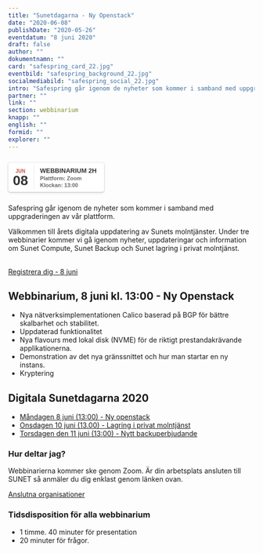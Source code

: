 ```yaml
---
title: "Sunet­dagarna - Ny Openstack"
date: "2020-06-08"
publishDate: "2020-05-26"
eventdatum: "8 juni 2020"
draft: false
author: ""
dokumentnamn: ""
card: "safespring_card_22.jpg"
eventbild: "safespring_background_22.jpg"
socialmediabild: "safespring_social_22.jpg"
intro: "Safespring går igenom de nyheter som kommer i samband med uppgraderingen av vår plattform."
partner: ""
link: ""
section: webbinarium
knapp: ""
english: ""
formid: ""
explorer: ""
---
```

<style>
.safespring-event .desc .des,.safespring-event .desc .hed{font-family:Hind,sans-serif;overflow:hidden}.safespring-event{display:inline-block;position:relative;cursor:default;background:#fff;font-family:Hind,sans-serif;font-weight:600;color:#323232!important;font-size:15px;line-height:100%;-webkit-box-shadow:0 0 0 .5px rgba(50,50,93,.17),0 2px 5px 0 rgba(50,50,93,.1),0 1px 1.5px 0 rgba(0,0,0,.07),0 1px 2px 0 rgba(0,0,0,.08),0 0 0 0 transparent!important;-moz-box-shadow:0 0 0 .5px rgba(50,50,93,.17),0 2px 5px 0 rgba(50,50,93,.1),0 1px 1.5px 0 rgba(0,0,0,.07),0 1px 2px 0 rgba(0,0,0,.08),0 0 0 0 transparent!important;box-shadow:0 0 0 .5px rgba(50,50,93,.17),0 2px 5px 0 rgba(50,50,93,.1),0 1px 1.5px 0 rgba(0,0,0,.07),0 1px 2px 0 rgba(0,0,0,.08),0 0 0 0 transparent!important;-webkit-border-radius:4px;border-radius:4px}.safespring-event .date{width:50px;height:60px;float:left;position:relative}.safespring-event .date .bdr1,.safespring-event .date .bdr2{width:1px;height:50px;position:absolute;z-index:100;top:5px}.safespring-event .date .mon{display:block;text-align:center;padding:12px 0 0;font-size:10px;color:#bf5549;font-weight:700;line-height:110%;text-transform:uppercase}.safespring-event .date .day{display:block;text-align:center;padding:0 0 8px;font-size:28px;font-weight:700;color:#333;line-height:100%}.safespring-event .date .bdr1{background:#eaeaea;right:-3px}.safespring-event .date .bdr2{background:#fff;right:-4px}.safespring-event .desc{height:60px;float:left;position:relative;padding:0 15px 0 0}.safespring-event .desc p{margin:0;display:block;text-align:left;padding:10px 0 0 15px;font-size:11px;color:#666;line-height:130%}.safespring-event .desc .hed{height:15px;display:block;margin-bottom:0;font-size:13px;line-height:110%;color:#333;text-transform:uppercase}.safespring-event .desc .des{height:28px;display:block}.safespring-event-selected{background-color:#f4f4f4}.addeventatc .alarm_reminder,.addeventatc .all_day_event,.addeventatc .attendees,.addeventatc .calname,.addeventatc .date_format,.addeventatc .recurring,.addeventatc .status,.addeventatc .uid,.safespring-event .client,.safespring-event .description,.safespring-event .end,.safespring-event .facebook_event,.safespring-event .location,.safespring-event .method,.safespring-event .organizer,.safespring-event .organizer_email,.safespring-event .start,.safespring-event .timezone,.safespring-event .title,.safespring-event .transp{display:none!important}
</style>
<div style="clear:both;padding:10px 0px 10px 0px;">
	<div class="safespring-event" data-styling="none">
		<div class="date">
			<span class="mon">JUN</span>
			<span class="day">08</span>
			<div class="bdr1"></div>
			<div class="bdr2"></div>
		</div>
		<div class="desc">
			<p>
				<strong class="hed">Webbinarium 2h</strong>
				<span class="des">Plattform: Zoom<br />Klockan: 13:00</span>
			</p>
		</div>
	</div>
	</div>

<div class="ingress"><p>Safespring går igenom de nyheter som kommer i samband med uppgraderingen av vår plattform.</p></div>

Välkommen till årets digitala uppdatering av Sunets molntjänster. Under tre webbinarier kommer vi gå igenom nyheter, uppdateringar och information om Sunet Compute, Sunet Backup och Sunet lagring i privat molntjänst.

<br><a href="https://us02web.zoom.us/webinar/register/WN_TEHtYcFEQfuTEKtP2G9raQ" id="button">Registrera dig - 8 juni</a>

## Webbinarium, 8 juni kl. 13:00 - Ny Openstack

- Nya nätverksimplementationen Calico baserad på BGP för bättre skalbarhet och stabilitet.
- Uppdaterad funktionalitet
- Nya flavours med lokal disk (NVME) för de riktigt prestandakrävande applikationerna.
- Demonstration av det nya gränssnittet och hur man startar en ny instans.
- Kryptering

## Digitala Sunetdagarna 2020

- [Måndagen 8 juni (13:00) - Ny openstack](/event/2020-06-08)
- [Onsdagen 10 juni (13.00) - Lagring i privat molntjänst](/event/2020-06-10)
- [Torsdagen den 11 juni (13:00) - Nytt backuperbjudande](/event/2020-06-11)

### Hur deltar jag?

Webbinarierna kommer ske genom Zoom.
Är din arbetsplats ansluten till SUNET så anmäler du dig enklast genom länken ovan.

<a href="https://www.sunet.se/sunets-nat/anslutna/" id="text-button">Anslutna organisationer</a>

### Tidsdisposition för alla webbinarium

- 1 timme. 40 minuter för presentation
- 20 minuter för frågor.

